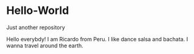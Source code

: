 # Hello-World
Just another repository


Hello everybdy!
I am Ricardo from Peru. I like dance salsa and bachata. I wanna travel around the earth.
